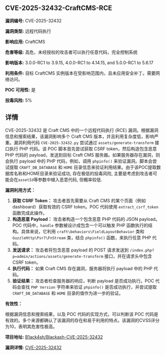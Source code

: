 ## CVE-2025-32432-CraftCMS-RCE

**漏洞编号:** CVE-2025-32432

**漏洞类型:** 远程代码执行

**影响应用:** CraftCMS

**危害等级:** 高危，未经授权的攻击者可以执行任意代码，完全控制系统

**影响版本:** 3.0.0-RC1 to 3.9.15, 4.0.0-RC1 to 4.14.15, and 5.0.0-RC1 to 5.6.17

**利用条件:** 目标 CraftCMS 实例版本在受影响范围内，且未应用安全补丁。需要网络访问。

**POC 可用性:** 是

**投毒风险:** 5%

## 详情

CVE-2025-32432 是 Craft CMS 中的一个远程代码执行 (RCE) 漏洞。根据漏洞信息和搜索结果，该漏洞影响多个 Craft CMS 版本，并且利用复杂度低，影响严重。漏洞利用代码 `CVE-2025-32432.py` 尝试通过 `assets/generate-transform` 接口执行 PHP 代码。该 POC 脚本首先尝试获取 CSRF token，然后构造包含恶意 PHP 代码的 payload，发送到目标 Craft CMS 服务器。如果服务器存在漏洞，则会执行 payload 中的 PHP 代码，例如，调用 `phpinfo()` 来验证漏洞。脚本会尝试提取 `CRAFT_DB_DATABASE` 和 `HOME` 目录信息来验证利用结果。由于该POC提取数据库名称和HOME目录来验证成功, 存在极低的投毒风险, 主要是考虑到攻击者可能会在`assetId`等参数中植入恶意代码, 但概率较低.

**漏洞利用方式：**

1.  **获取 CSRF Token：** 攻击者首先需要从 Craft CMS 的某个页面（例如 dashboard）获取有效的 CSRF token。POC 代码使用 `extract_csrf_token` 函数完成此操作。
2.  **构造恶意 Payload：** 攻击者构造一个包含恶意 PHP 代码的 JSON payload。POC 代码中，`handle` 参数被设计成包含一个可以触发 PHP 函数执行的结构。具体来说，它利用 `craft\behaviors\FieldLayoutBehavior` 类和 `GuzzleHttp\Psr7\FnStream` 类，结合 `phpinfo()` 函数，来执行任意 PHP 代码。
3.  **发送请求：** 攻击者将包含恶意 payload 的 POST 请求发送到 `/index.php?p=admin/actions/assets/generate-transform` 接口，并在请求头中包含 CSRF token。
4.  **执行代码：** 如果 Craft CMS 存在漏洞，服务器将执行 payload 中的 PHP 代码。
5.  **验证结果：** 攻击者检查服务器的响应，判断 payload 是否成功执行。POC 代码会查找 `PHP Version` 字符串来验证 `phpinfo()` 是否成功执行，并尝试提取 `CRAFT_DB_DATABASE` 和 `HOME` 目录的值作为进一步的验证。

**有效性：**

根据漏洞信息和搜索结果，以及 POC 代码的实现方式，可以判断该 POC 代码是有效的。多个来源都确认了该漏洞的存在和易于利用的特点。该漏洞的CVSS评分为10，表明其危害性极高。


**项目地址:** [B1ack4sh/Blackash-CVE-2025-32432](https://github.com/B1ack4sh/Blackash-CVE-2025-32432)

**漏洞详情:** [CVE-2025-32432](https://nvd.nist.gov/vuln/detail/CVE-2025-32432)